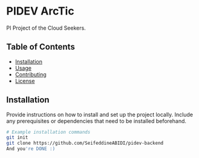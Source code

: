 # PIDEV ArcTic

PI Project of the Cloud Seekers.

## Table of Contents

- [Installation](#installation)
- [Usage](#usage)
- [Contributing](#contributing)
- [License](#license)

## Installation

Provide instructions on how to install and set up the project locally. Include any prerequisites or dependencies that need to be installed beforehand.

```bash
# Example installation commands
git init
git clone https://github.com/SeifeddineABIDI/pidev-backend
And you're DONE :)

